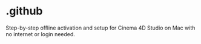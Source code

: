 # .github
Step-by-step offline activation and setup for Cinema 4D Studio on Mac with no internet or login needed.
